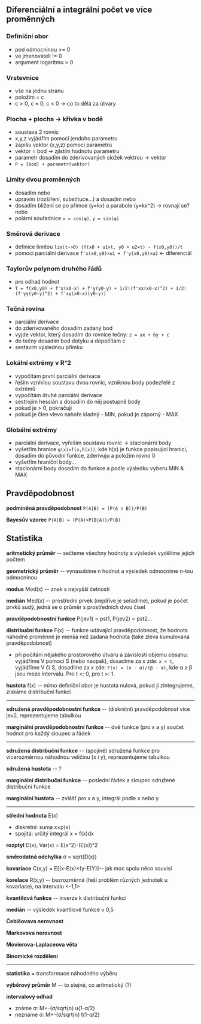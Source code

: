 ## Diferenciální a integrální počet ve více proměnných

### Definiční obor
* pod odmocninou >= 0
* ve jmenovateli != 0
* argument logaritmu > 0

### Vrstevnice
* vše na jednu stranu
* položím = c
* c > 0, c = 0, c < 0 -> co to dělá za útvary

### Plocha + plocha -> křivka v bodě
* soustava 2 rovnic
* x,y,z vyjádřím pomocí jendoho parametru
* zapíšu vektor (x,y,z) pomocí parametru
* vektor = bod -> zjistím hodnotu parametru
* parametr dosadím do zderivovaných složek vektrou -> vektor
* `P = [bod] + parametr(vektor)`

### Limity dvou proměnných
* dosadím nebo
* upravím (rozšíření, substituce...) a dosadím nebo
* dosadím blížení se po přímce (y=kx) a parabole (y=kx^2) -> rovnají se? nebo
* polární souřadnice `x = cos(φ)`, `y = sin(φ)`

### Směrová derivace
* definice limitou `lim(t->0) (f(x0 + u1×t, y0 + u2×t) - f(x0,y0))/t`
* pomocí parciální derivace `f'x(x0,y0)×u1 + f'y(x0,y0)×u2` <- diferenciál

### Taylorův polynom druhého řádů
* pro odhad hodnot
* `T = f(x0,y0) + f'x(x0-x) + f'y(y0-y) + 1/2!(f'xx(x0-x)^2) + 1/2!(f'yy(y0-y)^2) + f'xy(x0-x)(y0-y))`

### Tečná rovina
* parciální derivace
* do zderivovaného dosadím zadaný bod
* vyjde vektor, který dosadím do rovnice tečny: `z = ax + by + c`
* do tečny dosadím bod dotyku a dopočítám c
* sestavím výslednou přímku

### Lokální extrémy v R^2
* vypočítám první parciální derivace
* řeším vzniklou soustavu dvou rovnic, vzniknou body podezřelé z extrémů
* vypočítám druhé parciální derivace
* sestrojím hessián a dosadím do něj postupně body
* pokud je > 0, pokračuji
* pokud je člen vlevo nahoře kladný - MIN, pokud je záporný - MAX

### Globální extrémy
* parciální derivace, vyřeším soustavu rovnic -> stacionární body
* vyšetřím hranice `g(x)=f(x,h(x))`, kde h(x) je funkce popisující hranici, dosadím do původní funkce, zderivuju a položím rovno 0 
* vyšetřím hraniční body...
* stacionární body dosadím do funkce a podle výsledku vyberu MIN & MAX

## Pravděpodobnost
**podmíněná pravděpodobnost** `P(A|B) = (P(A ∩ B))/P(B)`

**Bayesův vzorec** `P(A|B) = (P(A)×P(B|A))/P(B)`

## Statistika

**aritmetický průměr** -- sečteme všechny hodnoty a výsledek vydělíme jejich počtem

**geometrický průměr** -- vynásobíme n hodnot a výsledek odmocníme n-tou odmocninou

**modus** Mod(x) -- znak s nejvyšší četností

**medián** Med(x) -- prostřední prvek (nejdříve je seřadíme), pokud je počet prvků sudý, jedná se o průměr s prostředních dvou čísel

**pravděpodobnostní funkce** P(jev1) = pst1, P(jev2) = pst2...

**distribuční funkce** F(x) -- funkce udávající pravděpodobnost, že hodnota náhodné proměnné je menšá než zadaná hodnota (také zleva kumulovaná pravděpodobnost)
* při počítání nějakého prostorového útvaru a závislosti objemu obsahu: vyjádříme V pomocí S (nebo naopak), dosadíme za x zde: `x < t`, vyjádříme V či S, dosadíme za x zde: `F(x) = (x - α)/(β - α)`, kde α a β jsou meze intervalu. Pro t <: 0, pro t >: 1.

**hustota** f(x) -- mimo definiční obor je hustota nulová, pokud ji zintegrujeme, získáme distribuční funkci

---

**sdružená pravděpodobnostní funkce** -- (diskrétní) pravděpodobnost více jevů, reprezentujeme tabulkou

**marginální pravděpodobnostní funkce** -- dvě funkce (pro x a y) součet hodnot pro každý sloupec a řádek

---

**sdružená distribuční funkce** -- (spojiné) sdružená funkce pro vícerozměrnou náhodnou veličinu (x i y), reprezentujeme tabulkou

**sdružená hustota** -- ?

**marginální distribuční funkce** -- poslední řádek a sloupec sdružené distribuční funkce

**marginální hustota** -- zvlášť pro x a y, integrál podle x nebo y

---

**střední hodnota** E(x)
* diskrétní: suma x×p(x)
* spojitá: určitý integrál x × f(x)dx

**rozptyl** D(x), Var(x) = E(x^2)-(E(x))^2

**směrodatná odchylka** σ = sqrt(D(x))

**kovariace** C(x,y) = E[(x-E(x)×(y-E(Y)]-- jak moc spolu něco souvisí

**korelace** R(x,y) -- bezrozměrná (řeší problém různých jednotek u kovariace), na intervalu <-1,1>

**kvantilová funkce** -- inverze k distribuční funkci

**medián** -- výsledek kvantilové funkce v 0,5

**Čebišovava nerovnost**

**Markovova nerovnost**

**Movierova-Laplaceova věta**

**Binomické rozdělení**

---

**statistika** = transformace náhodného výběru

**výběrový průměr** M -- to stejné, co aritmetický (?)

**intervalový odhad** 
* známe σ: M+-(σ/sqrt(n) u(1-α/2)
* neznáme σ: M+-(σ/sqrt(n) t(1-α/2)
